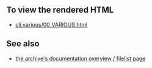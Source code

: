To view the rendered HTML
-------------------------

* [cli.various/00_VARIOUS.html](http://jakobi.github.com/script-archive-doc/cli.various/00_VARIOUS.html)


See also
--------

* [the archive's documentation overview / filelist page](http://jakobi.github.com/script-archive-doc/ "Peter's Script-Archive Overview and Filelist")

